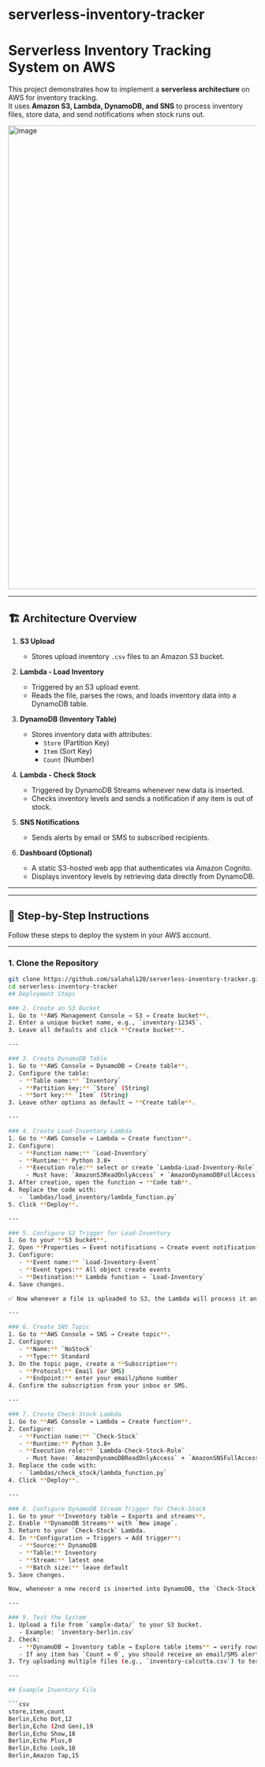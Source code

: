 # serverless-inventory-tracker

# Serverless Inventory Tracking System on AWS

This project demonstrates how to implement a **serverless architecture** on AWS for inventory tracking.  
It uses **Amazon S3, Lambda, DynamoDB, and SNS** to process inventory files, store data, and send notifications when stock runs out.

<img width="2052" height="940" alt="image" src="https://github.com/user-attachments/assets/622a8cc3-de37-422c-a659-746dc654c50e" />

---

## 🏗 Architecture Overview

1. **S3 Upload**  
   - Stores upload inventory `.csv` files to an Amazon S3 bucket.  

2. **Lambda - Load Inventory**  
   - Triggered by an S3 upload event.  
   - Reads the file, parses the rows, and loads inventory data into a DynamoDB table.  

3. **DynamoDB (Inventory Table)**  
   - Stores inventory data with attributes:  
     - `Store` (Partition Key)  
     - `Item` (Sort Key)  
     - `Count` (Number)  

4. **Lambda - Check Stock**  
   - Triggered by DynamoDB Streams whenever new data is inserted.  
   - Checks inventory levels and sends a notification if any item is out of stock.  

5. **SNS Notifications**  
   - Sends alerts by email or SMS to subscribed recipients.  

6. **Dashboard (Optional)**  
   - A static S3-hosted web app that authenticates via Amazon Cognito.  
   - Displays inventory levels by retrieving data directly from DynamoDB.  

---


---

## 🚀 Step-by-Step Instructions

Follow these steps to deploy the system in your AWS account.

---

### 1. Clone the Repository
```bash
git clone https://github.com/salahali20/serverless-inventory-tracker.git
cd serverless-inventory-tracker
## Deployment Steps

### 2. Create an S3 Bucket
1. Go to **AWS Management Console → S3 → Create bucket**.  
2. Enter a unique bucket name, e.g., `inventory-12345`.  
3. Leave all defaults and click **Create bucket**.  

---

### 3. Create DynamoDB Table
1. Go to **AWS Console → DynamoDB → Create table**.  
2. Configure the table:  
   - **Table name:** `Inventory`  
   - **Partition key:** `Store` (String)  
   - **Sort key:** `Item` (String)  
3. Leave other options as default → **Create table**.  

---

### 4. Create Load-Inventory Lambda
1. Go to **AWS Console → Lambda → Create function**.  
2. Configure:  
   - **Function name:** `Load-Inventory`  
   - **Runtime:** Python 3.8+  
   - **Execution role:** select or create `Lambda-Load-Inventory-Role`  
     - Must have: `AmazonS3ReadOnlyAccess` + `AmazonDynamoDBFullAccess`  
3. After creation, open the function → **Code tab**.  
4. Replace the code with:  
   - `lambdas/load_inventory/lambda_function.py`  
5. Click **Deploy**.  

---

### 5. Configure S3 Trigger for Load-Inventory
1. Go to your **S3 bucket**.  
2. Open **Properties → Event notifications → Create event notification**.  
3. Configure:  
   - **Event name:** `Load-Inventory-Event`  
   - **Event types:** All object create events  
   - **Destination:** Lambda function → `Load-Inventory`  
4. Save changes.  

✅ Now whenever a file is uploaded to S3, the Lambda will process it and insert data into DynamoDB.  

---

### 6. Create SNS Topic
1. Go to **AWS Console → SNS → Create topic**.  
2. Configure:  
   - **Name:** `NoStock`  
   - **Type:** Standard  
3. On the topic page, create a **Subscription**:  
   - **Protocol:** Email (or SMS)  
   - **Endpoint:** enter your email/phone number  
4. Confirm the subscription from your inbox or SMS.  

---

### 7. Create Check-Stock Lambda
1. Go to **AWS Console → Lambda → Create function**.  
2. Configure:  
   - **Function name:** `Check-Stock`  
   - **Runtime:** Python 3.8+  
   - **Execution role:** `Lambda-Check-Stock-Role`  
     - Must have: `AmazonDynamoDBReadOnlyAccess` + `AmazonSNSFullAccess`  
3. Replace the code with:  
   - `lambdas/check_stock/lambda_function.py`  
4. Click **Deploy**.  

---

### 8. Configure DynamoDB Stream Trigger for Check-Stock
1. Go to your **Inventory table → Exports and streams**.  
2. Enable **DynamoDB Streams** with `New image`.  
3. Return to your `Check-Stock` Lambda.  
4. In **Configuration → Triggers → Add trigger**:  
   - **Source:** DynamoDB  
   - **Table:** Inventory  
   - **Stream:** latest one  
   - **Batch size:** leave default  
5. Save changes.  

Now, whenever a new record is inserted into DynamoDB, the `Check-Stock` Lambda will check for out-of-stock items and send an SNS notification.  

---

### 9. Test the System
1. Upload a file from `sample-data/` to your S3 bucket.  
   - Example: `inventory-berlin.csv`  
2. Check:  
   - **DynamoDB → Inventory table → Explore table items** → verify rows are inserted  
   - If any item has `Count = 0`, you should receive an email/SMS alert  
3. Try uploading multiple files (e.g., `inventory-calcutta.csv`) to test scale and multiple store data.  

---

## Example Inventory File

```csv
store,item,count
Berlin,Echo Dot,12
Berlin,Echo (2nd Gen),19
Berlin,Echo Show,18
Berlin,Echo Plus,0
Berlin,Echo Look,10
Berlin,Amazon Tap,15





